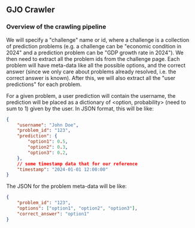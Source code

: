 ## GJO Crawler

### Overview of the crawling pipeline

We will specify a "challenge" name or id, where a challenge is a collection of prediction problems (e.g. a challenge can be "economic condition in 2024" and a prediction problem can be "GDP growth rate in 2024"). We then need to extract all the problem ids from the challenge page. Each problem will have meta-data like all the possible options, and the correct answer (since we only care about problems already resolved, i.e. the correct answer is known). After this, we will also extract all the "user predictions" for each problem.

For a given problem, a user prediction will contain the username, the prediction will be placed as a dictionary of <option, probability> (need to sum to 1) given by the user. In JSON format, this will be like:

```json
{
    "username": "John Doe",
    "problem_id": "123",
    "prediction": {
        "option1": 0.5,
        "option2": 0.3,
        "option3": 0.2,
    },
    // some timestamp data that for our reference
    "timestamp": "2024-01-01 12:00:00" 
}
```
The JSON for the problem meta-data will be like:
```json
{
    "problem_id": "123",
    "options": ["option1", "option2", "option3"],
    "correct_answer": "option1"
}
```








